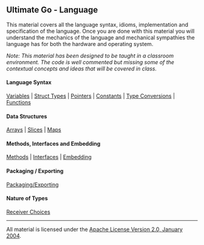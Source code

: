 ## Ultimate Go - Language
This material covers all the language syntax, idioms, implementation and specification of the language. Once you are done with this material you will understand the mechanics of the language and mechanical sympathies the language has for both the hardware and operating system. 

*Note: This material has been designed to be taught in a classroom environment. The code is well commented but missing some of the contextual concepts and ideas that will be covered in class.*

#### Language Syntax
[Variables](../../../topics/language/variables/README.md) | 
[Struct Types](../../../topics/language/struct_types/README.md) | 
[Pointers](../../../topics/language/pointers/README.md) | 
[Constants](../../../topics/language/constants/README.md) | 
[Type Conversions](../../../topics/language/type_conversions/README.md) | 
[Functions](../../../topics/language/functions/README.md)

#### Data Structures
[Arrays](../../../topics/language/arrays/README.md) | 
[Slices](../../../topics/language/slices/README.md) | 
[Maps](../../../topics/language/maps/README.md)

#### Methods, Interfaces and Embedding
[Methods](../../../topics/language/methods/README.md) | 
[Interfaces](../../../topics/language/interfaces/README.md) | 
[Embedding](../../../topics/language/embedding/README.md)

#### Packaging / Exporting
[Packaging/Exporting](../../../topics/language/exporting/README.md)

#### Nature of Types
[Receiver Choices](../../../topics/language/receiver_choices/README.md)

___
All material is licensed under the [Apache License Version 2.0, January 2004](http://www.apache.org/licenses/LICENSE-2.0).
